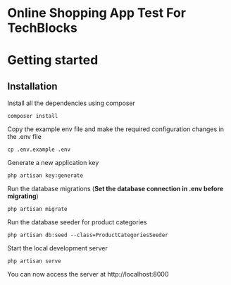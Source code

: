 # Online Shopping App Test For TechBlocks

# Getting started

## Installation

Install all the dependencies using composer

    composer install

Copy the example env file and make the required configuration changes in the .env file

    cp .env.example .env

Generate a new application key

    php artisan key:generate


Run the database migrations (**Set the database connection in .env before migrating**)

    php artisan migrate

Run the database seeder for product categories 

    php artisan db:seed --class=ProductCategoriesSeeder 

Start the local development server

    php artisan serve

You can now access the server at http://localhost:8000
